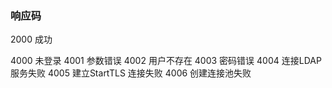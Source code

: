 ### 响应码
2000 成功


4000  未登录
4001  参数错误
4002 用户不存在
4003 密码错误
4004 连接LDAP服务失败
4005 建立StartTLS 连接失败
4006 创建连接池失败